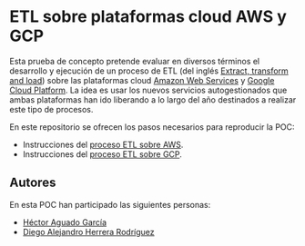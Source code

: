 # ETL sobre plataformas cloud AWS y GCP

Esta prueba de concepto pretende evaluar en diversos términos el desarrollo y ejecución de un proceso de ETL (del inglés [Extract, transform and load](https://es.wikipedia.org/wiki/Extract,_transform_and_load)) sobre las plataformas cloud [Amazon Web Services](https://aws.amazon.com/) y [Google Cloud Platform](https://cloud.google.com/). La idea es usar los nuevos servicios autogestionados que ambas plataformas han ido liberando a lo largo del año destinados a realizar este tipo de procesos.

En este repositorio se ofrecen los pasos necesarios para reproducir la POC:

- Instrucciones del [proceso ETL sobre AWS](./aws/README.md).
- Instrucciones del [proceso ETL sobre GCP](./gcp/README.md).

## Autores

En esta POC han participado las siguientes personas:

- [Héctor Aguado García](https://github.com/beeva-hectoraguado)
- [Diego Alejandro Herrera Rodríguez](https://github.com/beeva-diegoherrera)
